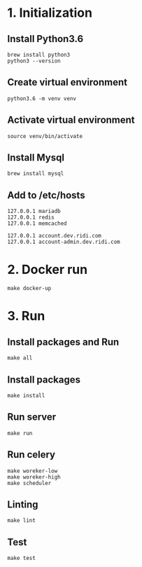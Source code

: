 # 1. Initialization

## Install Python3.6
```
brew install python3
python3 --version
```

## Create virtual environment
```
python3.6 -m venv venv
```

## Activate virtual environment
```
source venv/bin/activate
```
## Install Mysql
```
brew install mysql
```

## Add to /etc/hosts
```
127.0.0.1 mariadb 
127.0.0.1 redis
127.0.0.1 memcached

127.0.0.1 account.dev.ridi.com
127.0.0.1 account-admin.dev.ridi.com
```

# 2. Docker run
```
make docker-up
```


# 3. Run

## Install packages and Run
```
make all
```

## Install packages
```
make install
```

## Run server
```
make run
```

## Run celery
```
make woreker-low
make woreker-high
make scheduler
```

## Linting
```
make lint
```

## Test
```
make test
``` 
